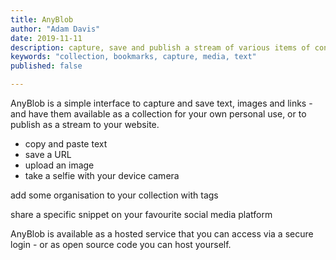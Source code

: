 ```yaml
---
title: AnyBlob
author: "Adam Davis"
date: 2019-11-11
description: capture, save and publish a stream of various items of content
keywords: "collection, bookmarks, capture, media, text"
published: false

---
```



AnyBlob is a simple interface to capture and save text, images and links - and have them available as a collection for your own personal use, or to publish as a stream to your website.

- copy and paste text
- save a URL
- upload an image
- take a selfie with your device camera

add some organisation to your collection with tags

share a specific snippet on your favourite social media platform

AnyBlob is available as a hosted service that you can access via a secure login - or as open source code you can host yourself.

